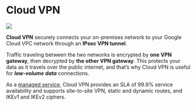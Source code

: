 # Cloud VPN

<p align="left">
  <img src="https://github.com/nildenist/Elastic-Google-Cloud-Infrastructure-Scaling-and-Automation/assets/28653377/436f3e98-87d1-4d60-aea7-94f2b72cfa39" />
</p> 

**Cloud VPN** securely connects your on-premises network to your Google Cloud VPC network through an **IPsec VPN tunnel**.

Traffic traveling between the two networks is encrypted by **one VPN gateway**, then decrypted by **the other VPN gateway**.
This protects your data as it travels over the public internet, and that’s why Cloud VPN is useful for ***low-volume data*** connections.

As a <ins>managed service</ins>, Cloud VPN provides an SLA of 99.9% service availability and supports site-to-site VPN, static and dynamic routes, and IKEv1 and IKEv2 ciphers.

